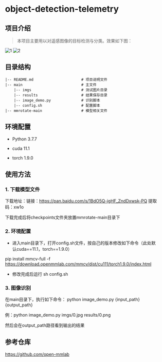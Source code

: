 # object-detection-telemetry
## 项目介绍
> 本项目主要用以对遥感图像的目标检测与分类。效果如下图：

![1](https://user-images.githubusercontent.com/56541797/178707501-f7feaecb-723d-4f76-bb4c-21aeb6ee3c3a.png)
![2](https://user-images.githubusercontent.com/56541797/178707514-ebad1851-b769-40f3-9e96-a02a5f68ea5f.png)
## 目录结构
```
|-- README.md                      # 项目说明文件
|-- main                           # 主文件
    |-- imgs                       # 测试图片目录
    |-- results                    # 结果保存目录
    |-- image_demo.py              # 识别脚本
    |-- config.sh                  # 配置脚本
|-- mmrotate-main                  # 模型相关文件
```
## 环境配置
- Python 3.7.7

- cuda 11.1

- torch 1.9.0
## 使用方法
### 1. 下载模型文件
下载地址：链接：https://pan.baidu.com/s/1BdO5Q-igHF_ZndDxwsk-PQ 
提取码：xw1o

下载完成后将checkpoints文件夹放置mmrotate-main目录下
### 2. 环境配置
- 进入main目录下，打开config.sh文件，按自己的版本修改如下命令（此处默认cuda==11.1，torch==1.9.0）

pip install mmcv-full -f https://download.openmmlab.com/mmcv/dist/cu111/torch1.9.0/index.html
- 修改完成后运行 sh config.sh 
### 3. 图像识别
在main目录下，执行如下命令：
python image_demo.py {input_path} {output_path}

例：python image_demo.py imgs/0.jpg results/0.png

然后会在output_path路径看到输出的结果
## 参考仓库
https://github.com/open-mmlab
